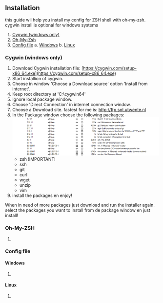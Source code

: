 ## Installation
this guide wil help you install my config for ZSH shell with oh-my-zsh. cygwin install is optional for windows systems

1. [Cygwin (windows only)](#cygwin-windows-only)
2. [Oh-My-Zsh](#oh-my-zsh)
3. [Config file](#config-file)
    a. [Windows](#windows)
    b. [Linux](#linux)

### Cygwin (windows only)
1. Download Cygwin installation file: [https://cygwin.com/setup-x86_64.exe](https://cygwin.com/setup-x86_64.exe)
2. Start installion of cygwin.
3. Choose in window 'Choose a Download source' option 'Install from internet'.
4. Keep root directory at 'C:\cygwin64'
5. Ignore local package window.
6. Choose 'Direct Connection' in internet connection window.
7. Choose a Download site. fastest for me is: http://ftp.snt.utwente.nl
8. In the Package window choose the following packages:
    ![screen](https://raw.githubusercontent.com/Ivostomp/zsh-config/master/Cygwin-Packages.png)
    - zsh !IMPORTANT!
    - ssh
    - git
    - curl
    - wget
    - unzip
    - vim
9. install the packages en enjoy!


When in need of more packages just download and run the installer again. select the packages you want to install from de package window en just install!
    

### Oh-My-ZSH
1. 

### Config file

#### Windows
1. 

#### Linux
1. 

